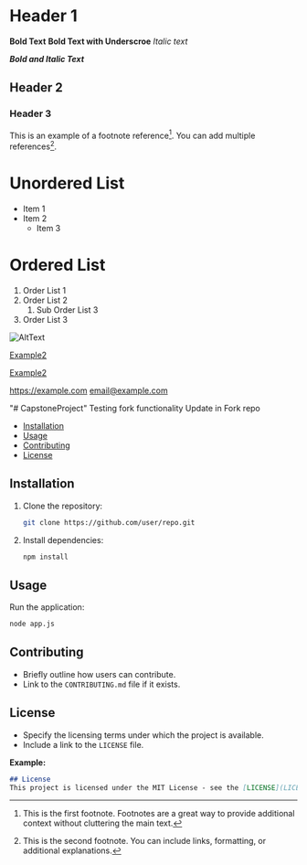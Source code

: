 # Header 1
**Bold Text**
__Bold Text with Underscroe__
_Italic text_

***Bold and Italic Text***
## Header 2
### Header 3

This is an example of a footnote reference[^1]. You can add multiple references[^2].

[^1]: This is the first footnote. Footnotes are a great way to provide additional context without cluttering the main text.
[^2]: This is the second footnote. You can include links, formatting, or additional explanations.


# Unordered List
+ Item 1
+ Item 2
   + Item 3
 
# Ordered List  
1. Order List 1
2. Order List 2
   1. Sub Order List 3
3. Order List 3

![AltText](https://example.com/image.jpg)


[Example2](https://example.com)

[Example2](https://example.com "Navigate to Example.com")


<https://example.com>
<email@example.com>







"# CapstoneProject" 
Testing fork functionality
Update in Fork repo

- [Installation](#installation)
- [Usage](#usage)
- [Contributing](#contributing)
- [License](#license)

## Installation
1. Clone the repository:
   ```bash
   git clone https://github.com/user/repo.git
   ```
2. Install dependencies:
   ```bash
   npm install
   ```

## Usage
  Run the application:
  ```bash
  node app.js
  ```

## Contributing
- Briefly outline how users can contribute.
- Link to the `CONTRIBUTING.md` file if it exists.

## License
- Specify the licensing terms under which the project is available.
- Include a link to the `LICENSE` file.

**Example:**
```markdown
## License
This project is licensed under the MIT License - see the [LICENSE](LICENSE) file for details.
